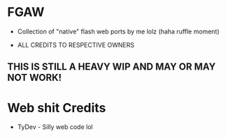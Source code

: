 # FGAW

* Collection of "native" flash web ports by me lolz (haha ruffle moment)

* ALL CREDITS TO RESPECTIVE OWNERS

## THIS IS STILL A HEAVY WIP AND MAY OR MAY NOT WORK!

# Web shit Credits

* TyDev - Silly web code lol
